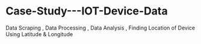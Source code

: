 # Case-Study---IOT-Device-Data
Data Scraping , Data Processing , Data Analysis , Finding Location of Device Using Latitude &amp; Longitude
